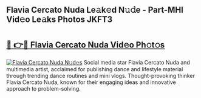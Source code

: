## Flavia Cercato Nuda Le𝚊k𝚎d N𝚞𝚍e - Part-MHl Vid𝚎o Le𝚊ks Photos JKFT3

# <h2><a href="http://fbbzwsq.evod.top/?m=Flavia+Cercato+Nuda">🔗 👉🔴 Flavia Cercato Nuda Vid𝚎o Ph𝚘t𝚘s</a></h2>

[![Flavia Cercato Nuda N𝚞d𝚎s](https://i.imgur.com/8V9OHl7.gif)](http://fbbzwsq.evod.top/?m=Flavia+Cercato+Nuda)
Social media star Flavia Cercato Nuda and multimedia artist, acclaimed for publishing dance and lifestyle material through trending dance routines and mini vlogs. Thought-provoking thinker Flavia Cercato Nuda, known for their engaging ideas and innovative approach to problem-solving. 
